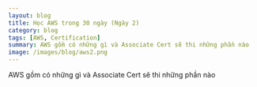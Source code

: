```yaml
---
layout: blog
title: Học AWS trong 30 ngày (Ngày 2)
category: blog
tags: [AWS, Certification]  
summary: AWS gồm có những gì và Associate Cert sẽ thi những phần nào
image: /images/blog/aws2.png
---
```


AWS gồm có những gì và Associate Cert sẽ thi những phần nào


